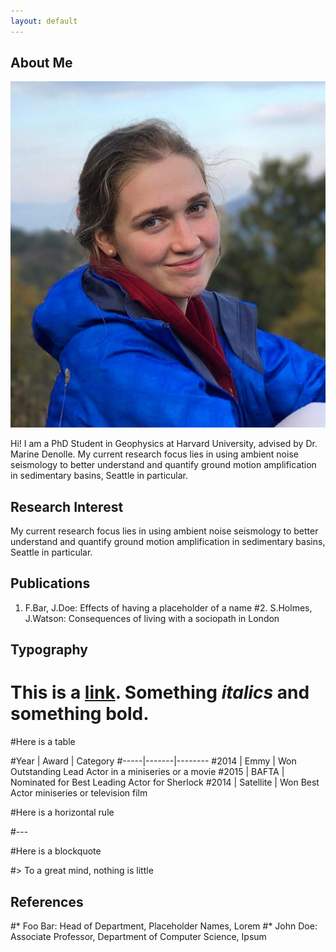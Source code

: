 ```yaml
---
layout: default
---
```


## About Me

<img class="profile-picture" src="natasha_headshot_dilijan.jpeg">

Hi! I am a PhD Student in Geophysics at Harvard University, advised by Dr. Marine Denolle. My current research focus lies in using ambient noise seismology to better understand and quantify ground motion amplification in sedimentary basins, Seattle in particular.


## Research Interest

My current research focus lies in using ambient noise seismology to better understand and quantify ground motion amplification in sedimentary basins, Seattle in particular.

## Publications

1. F.Bar, J.Doe: Effects of having a placeholder of a name
#2. S.Holmes, J.Watson: Consequences of living with a sociopath in London

## Typography

# This is a [link](http://google.com). Something *italics* and something **bold**.

#Here is a table

#Year | Award | Category
#-----|-------|--------
#2014 | Emmy  | Won Outstanding Lead Actor in a miniseries or a movie
#2015 | BAFTA | Nominated for Best Leading Actor for Sherlock
#2014 | Satellite | Won Best Actor miniseries or television film

#Here is a horizontal rule

#---

#Here is a blockquote

#> To a great mind, nothing is little

## References

#* Foo Bar: Head of Department, Placeholder Names, Lorem
#* John Doe: Associate Professor, Department of Computer Science, Ipsum
